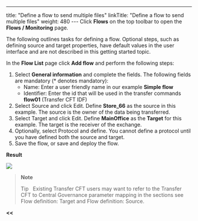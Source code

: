 ---
title: "Define a flow to send multiple files"
linkTitle: "Define a flow to send multiple files"
weight: 480
--- Click ****Flows**** on the top toolbar to open the ****Flows / Monitoring**** page.

The following outlines tasks for defining a flow. Optional steps, such as defining source and target properties, have default values in the user interface and are not described in this getting started topic.

In the ****Flow List**** page click ****Add flow**** and perform the following steps:

1. Select **General information** and complete the fields. The following fields are mandatory (\* denotes mandatory):
    - Name: Enter a user friendly name in our example ****Simple flow****
    - Identifier: Enter the id that will be used in the transfer commands ****flow01**** (Transfer CFT IDF)
1. Select Source and click Edit. Define ****Store_66**** as the source in this example. The source is the owner of the data being transferred.
1. Select Target and click Edit. Define ****MainOffice**** as the ****Target**** for this example. The target is the receiver of the exchange.
1. Optionally, select Protocol and define. You cannot define a protocol until you have defined both the source and target.
1. Save the flow, or save and deploy the flow.

****Result****

![](/Images/TransferCFT/new_flow_cg_w_store.png)

> **Note**
>
> Tip  
> Existing Transfer CFT users may want to refer to the Transfer CFT to Central Governance parameter mapping in the sections see Flow definition: Target and Flow definition: Source.

****&lt;&lt;**** [](../../)
